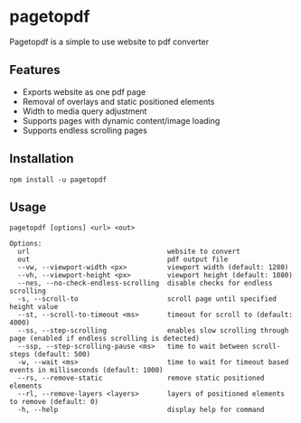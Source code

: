 # pagetopdf

Pagetopdf is a simple to use website to pdf converter

## Features
- Exports website as one pdf page
- Removal of overlays and static positioned elements
- Width to media query adjustment
- Supports pages with dynamic content/image loading
- Supports endless scrolling pages

## Installation

```
npm install -u pagetopdf
```


## Usage
```
pagetopdf [options] <url> <out>

Options:
  url                                  website to convert
  out                                  pdf output file
  --vw, --viewport-width <px>          viewport width (default: 1280)
  --vh, --viewport-height <px>         viewport height (default: 1080)
  --nes, --no-check-endless-scrolling  disable checks for endless scrolling
  -s, --scroll-to                      scroll page until specified height value
  --st, --scroll-to-timeout <ms>       timeout for scroll to (default: 4000)
  --ss, --step-scrolling               enables slow scrolling through page (enabled if endless scrolling is detected)
  --ssp, --step-scrolling-pause <ms>   time to wait between scroll-steps (default: 500)
  -w, --wait <ms>                      time to wait for timeout based events in milliseconds (default: 1000)
  --rs, --remove-static                remove static positioned elements
  --rl, --remove-layers <layers>       layers of positioned elements to remove (default: 0)
  -h, --help                           display help for command
```
